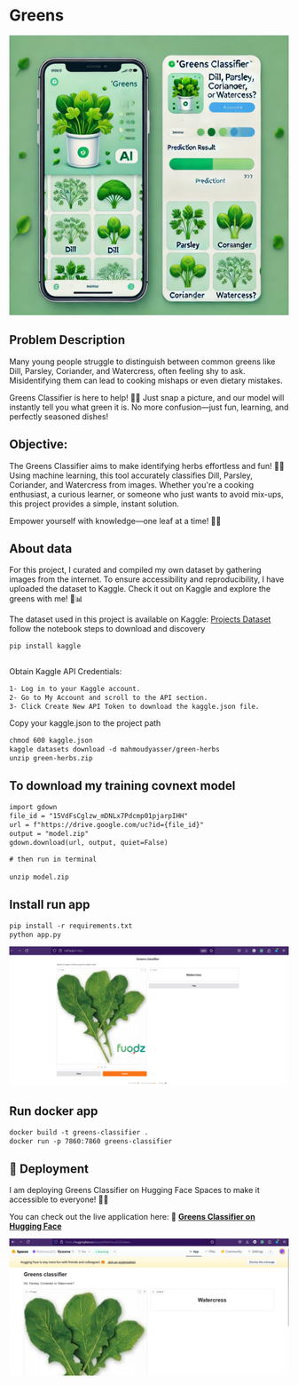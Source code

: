 # Greens

![Greens Classifier UI](greens_classifier_ui.png)


## Problem Description

Many young people struggle to distinguish between common greens like Dill, Parsley, Coriander, and Watercress, often feeling shy to ask. Misidentifying them can lead to cooking mishaps or even dietary mistakes.

Greens Classifier is here to help! 📸✨ Just snap a picture, and our model will instantly tell you what green it is. No more confusion—just fun, learning, and perfectly seasoned dishes!

## Objective:

The Greens Classifier aims to make identifying herbs effortless and fun! 🌿✨ Using machine learning, this tool accurately classifies Dill, Parsley, Coriander, and Watercress from images. Whether you're a cooking enthusiast, a curious learner, or someone who just wants to avoid mix-ups, this project provides a simple, instant solution.

Empower yourself with knowledge—one leaf at a time! 🍃📸
## About data

For this project, I curated and compiled my own dataset by gathering images from the internet. To ensure accessibility and reproducibility, I have uploaded the dataset to Kaggle. 
Check it out on Kaggle and explore the greens with me! 🌿📊

The dataset used in this project is available on Kaggle: [Projects Dataset](https://www.kaggle.com/datasets/mahmoudyasser/green-herbs)
follow the notebook steps to download and discovery
```shell
pip install kaggle


```
Obtain Kaggle API Credentials:

``` shell
1- Log in to your Kaggle account.
2- Go to My Account and scroll to the API section.
3- Click Create New API Token to download the kaggle.json file.

```
Copy your kaggle.json to the project path
``` shell
chmod 600 kaggle.json
kaggle datasets download -d mahmoudyasser/green-herbs
unzip green-herbs.zip
```
## To download my training covnext model
``` shell
import gdown
file_id = "15VdFsCglzw_mDNLx7Pdcmp01pjarpIHH"
url = f"https://drive.google.com/uc?id={file_id}"
output = "model.zip"
gdown.download(url, output, quiet=False)
```
``` shell
# then run in terminal

unzip model.zip
```

## Install run app
``` shell
pip install -r requirements.txt
python app.py
```
![Greens Classifier](green_result2.png)

## Run docker app

``` shell
docker build -t greens-classifier .
docker run -p 7860:7860 greens-classifier
```

## 🚀 Deployment

I am deploying Greens Classifier on Hugging Face Spaces to make it accessible to everyone! 🌿✨

You can check out the live application here:
🔗 [**Greens Classifier on Hugging Face**](https://huggingface.co/spaces/Mahmoud22/Greens)  

![deploy](deploy.png)
